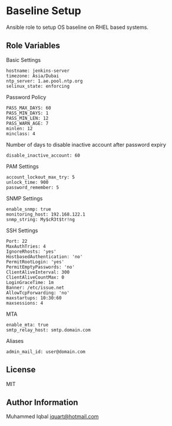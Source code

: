 Baseline Setup
=========

Ansible role to setup OS baseline on RHEL based systems.


Role Variables
--------------

Basic Settings
```
hostname: jenkins-server
timezone: Asia/Dubai
ntp_server: 1.ae.pool.ntp.org
selinux_state: enforcing 
```

Password Policy
```
PASS_MAX_DAYS: 60
PASS_MIN_DAYS: 1
PASS_MIN_LEN: 12
PASS_WARN_AGE: 7
minlen: 12
minclass: 4 
```

Number of days to disable inactive account after password expiry
```
disable_inactive_account: 60
```

PAM Settings
```
account_lockout_max_try: 5
unlock_time: 900
password_remember: 5
```

SNMP Settings 
```
enable_snmp: true
monitoring_host: 192.168.122.1
snmp_string: My$cR3t$tr!ng
```

SSH Settings 
```
Port: 22
MaxAuthTries: 4
IgnoreRhosts: 'yes'
HostbasedAuthentication: 'no'
PermitRootLogin: 'yes'
PermitEmptyPasswords: 'no'
ClientAliveInterval: 300
ClientAliveCountMax: 0
LoginGraceTime: 1m
Banner: /etc/issue.net
AllowTcpForwarding: 'no'
maxstartups: 10:30:60
maxsessions: 4
```

MTA
```
enable_mta: true
smtp_relay_host: smtp.domain.com
```

Aliases
```
admin_mail_id: user@domain.com
```



License
-------

MIT

Author Information
------------------

Muhammed Iqbal <iquart@hotmail.com>
